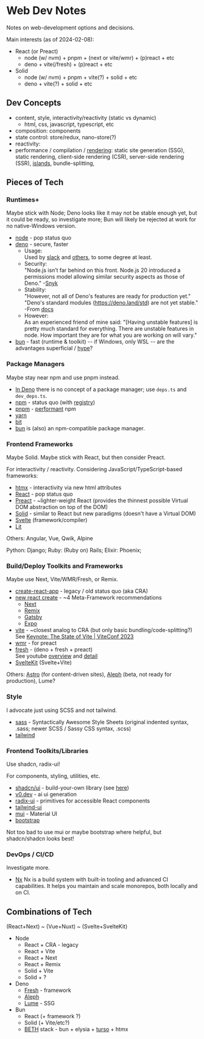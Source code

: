 # Web Dev Notes

Notes on web-development options and decisions.

Main interests (as of 2024-02-08):

* React (or Preact)
  * node (w/ nvm) + pnpm + (next or vite/wmr) + (p)react + etc
  * deno + vite(/fresh) + (p)react + etc
* Solid
  * node (w/ nvm) + pnpm + vite(?) + solid + etc
  * deno + vite(?) + solid + etc

## Dev Concepts

* content, style, interactivity/reactivity (static vs dynamic)
  * html, css, javascript, typescript, etc
* composition:
  components
* state control:
  store/redux, nano-store(?)
* reactivity:
* performance / compilation /
  [rendering](https://www.patterns.dev/vanilla/rendering-patterns):
  static site generation (SSG), static rendering,
  client-side rendering (CSR), server-side rendering (SSR),
  [islands](https://www.patterns.dev/vanilla/islands-architecture),
  bundle-splitting,

## Pieces of Tech

### Runtimes+

Maybe stick with Node; Deno looks like it may not be stable enough yet, but it
could be ready, so investigate more; Bun will likely be rejected at work for no
native-Windows version.

* [node](https://nodejs.org/en) - pop status quo
* [deno](https://deno.com/) - secure, faster
  * Usage:  
    Used by [slack](https://api.slack.com/automation/security) and
    [others](https://deno.com/blog?tag=partnerships), to some degree at least.
  * Security:  
    "Node.js isn’t far behind on this front. Node.js 20 introduced a permissions
    model allowing similar security aspects as those of Deno."
    -[Snyk](https://snyk.io/blog/javascript-runtime-compare-node-deno-bun/)
  * Stability:  
    "However, not all of Deno's features are ready for production yet."  
    "Deno's standard modules (<https://deno.land/std>) are not yet stable."  
    -From [docs](https://docs.deno.com/runtime/manual/runtime/stability)
  * However:  
    As an experienced friend of mine said: "[Having unstable features] is pretty
    much standard for everything. There are unstable features in node. How
    important they are for what you are working on will vary."
* [bun](https://bun.sh/) - fast (runtime & toolkit) -- if Windows, only WSL --
  are the advantages superficial /
  [hype](https://dev.to/thejaredwilcurt/bun-hype-how-we-learned-nothing-from-yarn-2n3j)?

### Package Managers

Maybe stay near npm and use pnpm instead.

* [In Deno](https://docs.deno.com/runtime/tutorials/manage_dependencies)
  there is no concept of a package manager; use `deps.ts` and `dev_deps.ts`.
* [npm](https://nodejs.org/en/learn/getting-started/an-introduction-to-the-npm-package-manager) -
  status quo (with [registry](https://docs.npmjs.com/about-npm))
* [pnpm](https://pnpm.io/) - [performant](https://pnpm.io/faq#what-does-pnpm-stand-for) npm
* [yarn](https://classic.yarnpkg.com/en/)
* [bit](https://bit.dev/)
* [bun](https://bun.sh/) is (also) an npm-compatible package manager.

### Frontend Frameworks

Maybe Solid. Maybe stick with React, but then consider Preact.

For interactivity / reactivity. Considering JavaScript/TypeScript-based
frameworks:

* [htmx](https://www.htmx.org/) - interactivity via new html attributes
* [React](https://react.dev/) - pop status quo
* [Preact](https://preactjs.com/) - ~lighter-weight React
  (provides the thinnest possible Virtual DOM abstraction on top of the DOM)
* [Solid](https://www.solidjs.com/) - similar to React but new paradigms
  (doesn't have a Virtual DOM)
* [Svelte](https://svelte.dev/) (framework/compiler)
* [Lit](https://lit.dev/)

Others: Angular, Vue, Qwik, Alpine

Python: Django; Ruby: (Ruby on) Rails; Elixir: Phoenix;

### Build/Deploy Toolkits and Frameworks

Maybe use Next, Vite/WMR/Fresh, or Remix.

* [create-react-app](https://legacy.reactjs.org/docs/create-a-new-react-app.html) -
  legacy / old status quo (aka CRA)
* [new react create](https://react.dev/learn/start-a-new-react-project) - ~4
  Meta-Framework recommendations
  * [Next](https://nextjs.org/)
  * [Remix](https://remix.run/)
  * [Gatsby](https://www.gatsbyjs.com/)
  * [Expo](https://expo.dev/)
* [vite](https://vitejs.dev/) - ~closest analog to CRA (but only basic bundling/code-splitting?)  
  See [Keynote: The State of Vite | ViteConf 2023](https://www.youtube.com/watch?v=hrdwQHoAp0M&t=14m16s)
* [wmr](https://github.com/preactjs/wmr) - for preact
* [fresh](https://fresh.deno.dev/docs/introduction) - (deno + fresh + preact)  
  See youtube [overview](https://www.youtube.com/watch?v=sz5I90bFO1c) and
  [detail](https://www.youtube.com/watch?v=1pcBlSGW_Sk)
* [SvelteKit](https://kit.svelte.dev/) (Svelte+Vite)

Others: [Astro](https://astro.build/) (for content-driven sites),
[Aleph](https://alephjs.org/docs/) (beta, not ready for production), Lume?

### Style

I advocate just using SCSS and not tailwind.

* [sass](https://sass-lang.com/) - Syntactically Awesome Style Sheets
  (original indented syntax, .sass; newer SCSS / Sassy CSS syntax, .scss)
* [tailwind](https://tailwindcss.com/)

### Frontend Toolkits/Libraries

Use shadcn, radix-ui!

For components, styling, utilities, etc.

* [shadcn/ui](https://ui.shadcn.com/) - build-your-own library (see
  [here](https://www.youtube.com/watch?v=2Q0mWH6g8Fo))
* [v0.dev](https://v0.dev/) - ai ui generation
* [radix-ui](https://www.radix-ui.com/) -
  primitives for accessible React components
* [tailwind-ui](https://tailwindui.com/)
* [mui](https://mui.com/material-ui/) - Material UI
* [bootstrap](https://getbootstrap.com/)

Not too bad to use mui or maybe bootstrap where helpful, but shadcn/shadcn looks best!

### DevOps / CI/CD

Investigate more.

* [Nx](https://nx.dev/)
  Nx is a build system with built-in tooling and advanced CI capabilities. It
  helps you maintain and scale monorepos, both locally and on CI.

## Combinations of Tech

(React+Next) ~ (Vue+Nuxt) ~ (Svelte+SvelteKit)

* Node
  * React + CRA - legacy
  * React + Vite
  * React + Next
  * React + Remix
  * Solid + Vite
  * Solid + ?
* Deno
  * [Fresh](https://fresh.deno.dev/) - framework
  * [Aleph](https://alephjs.org/)
  * [Lume](https://lume.land/) - SSG
* Bun
  * React (+ framework ?)
  * Solid (+ Vite/etc?)
  * [BETH](https://www.youtube.com/watch?v=cpzowDDJj24) stack -
    bun + elysia + [turso](https://turso.tech/) + htmx
